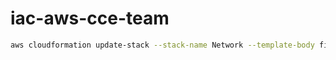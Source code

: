# iac-aws-cce-team

```bash
aws cloudformation update-stack --stack-name Network --template-body file://production/network/0_network.yml
```